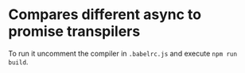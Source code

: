 # Compares different async to promise transpilers

To run it uncomment the compiler in `.babelrc.js` and execute `npm run build`.
